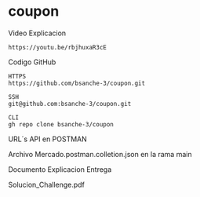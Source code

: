 # coupon

Video Explicacion

	https://youtu.be/rbjhuxaR3cE

Codigo GitHub

	HTTPS
	https://github.com/bsanche-3/coupon.git
	
	SSH
	git@github.com:bsanche-3/coupon.git
	
	CLI
	gh repo clone bsanche-3/coupon
  
URL´s API en POSTMAN

  Archivo Mercado.postman.colletion.json en la rama main
  
Documento Explicacion Entrega

  Solucion_Challenge.pdf
